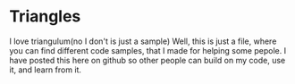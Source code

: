 # Triangles
I love triangulum(no I don't is just a sample)
Well, this is just a file, where you can find different code samples, that I made for helping some pepole.
I have posted this here on github so other people can build on my code, use it, and learn from it.

